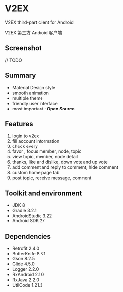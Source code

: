 # V2EX
V2EX third-part client for Android

V2EX 第三方 Android 客户端

## Screenshot

// TODO

## Summary

- Material Design style
- smooth animation
- multiple theme
- friendly user interface
- most important : **Open Source**

## Features

1. login to v2ex
2. fill account information
3. check every
4. favor , focus member, node, topic
5. view topic, member, node detail
5. thanks, like and dislike, down vote and up vote
6. add comment and reply to comment, hide comment
7. custom home page tab
8. post topic, receive message, comment

## Toolkit and environment

- JDK 8
- Gradle 3.2.1
- AndroidStudio 3.22
- Android SDK 27

## Dependencies

- Retrofit 2.4.0
- ButterKnife 8.8.1
- Gson 8.2.5
- Glide 4.5.0
- Logger 2.2.0
- RxAndroid 2.1.0
- RxJava 2.2.0
- UtilCode 1.21.2

